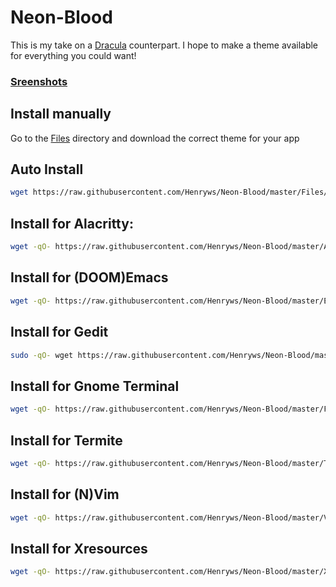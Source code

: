 # Neon-Blood
This is my take on a [Dracula](https://github.com/dracula/) counterpart. I hope to make a theme available for everything you could want! 

### [Sreenshots](https://github.com/Henryws/Neon-Blood/blob/master/screenshots/README.md#alacritty)

## Install manually
Go to the [Files](https://github.com/Henryws/Neon-Blood/tree/master/Files) directory and download the correct theme for your app

## Auto Install
```bash
wget https://raw.githubusercontent.com/Henryws/Neon-Blood/master/Files/Neon-Blood-Install-All.sh | bash
```
## Install for Alacritty:
```bash
wget -qO- https://raw.githubusercontent.com/Henryws/Neon-Blood/master/Alacritty/install.sh | bash
```
## Install for (DOOM)Emacs
```bash
wget -qO- https://raw.githubusercontent.com/Henryws/Neon-Blood/master/Emacs/install.sh | bash
```

## Install for Gedit
```bash
sudo -qO- wget https://raw.githubusercontent.com/Henryws/Neon-Blood/master/Gedit/install.sh | bash
```
## Install for Gnome Terminal
```bash
wget -qO- https://raw.githubusercontent.com/Henryws/Neon-Blood/master/Files/Gnome-Terminal.sh | bash
```
## Install for Termite
```bash
wget -qO- https://raw.githubusercontent.com/Henryws/Neon-Blood/master/Termite/install.sh | bash
```
## Install for (N)Vim
```bash
wget -qO- https://raw.githubusercontent.com/Henryws/Neon-Blood/master/Vim/install.sh | bash
```
## Install for Xresources
```bash
wget -qO- https://raw.githubusercontent.com/Henryws/Neon-Blood/master/Xresources/install.sh | bash
```
